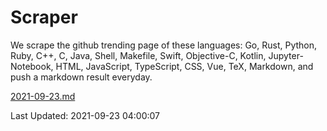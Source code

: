 # Scraper

We scrape the github trending page of these languages: Go, Rust, Python, Ruby, C++, C, Java, Shell, Makefile, Swift, Objective-C, Kotlin, Jupyter-Notebook, HTML, JavaScript, TypeScript, CSS, Vue, TeX, Markdown, and push a markdown result everyday.

[2021-09-23.md](https://github.com/yangwenmai/github-trending-backup/blob/master/2021-09-23.md)

Last Updated: 2021-09-23 04:00:07